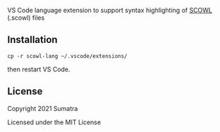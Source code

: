 VS Code language extension to support syntax highlighting of [SCOWL](https://scowl.sumatra.ai) (.scowl) files

## Installation

```
cp -r scowl-lang ~/.vscode/extensions/
```

then restart VS Code.

## License

Copyright 2021 Sumatra

Licensed under the MIT License
